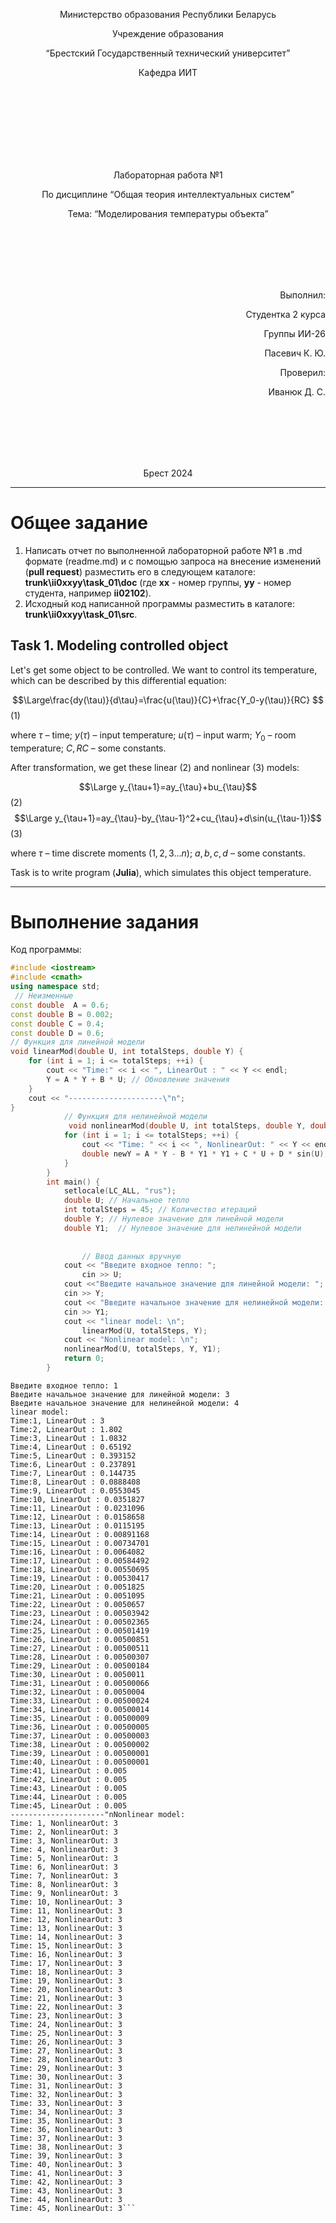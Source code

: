 <p align="center"> Министерство образования Республики Беларусь</p>
<p align="center">Учреждение образования</p>
<p align="center">“Брестский Государственный технический университет”</p>
<p align="center">Кафедра ИИТ</p>
<br><br><br><br><br><br><br>
<p align="center">Лабораторная работа №1</p>
<p align="center">По дисциплине “Общая теория интеллектуальных систем”</p>
<p align="center">Тема: “Моделирования температуры объекта”</p>
<br><br><br><br><br>
<p align="right">Выполнил:</p>
<p align="right">Студентка 2 курса</p>
<p align="right">Группы ИИ-26</p>
<p align="right">Пасевич К. Ю.</p>
<p align="right">Проверил:</p>
<p align="right">Иванюк Д. С.</p>
<br><br><br><br><br>
<p align="center">Брест 2024</p>

<hr>

# Общее задание #
1. Написать отчет по выполненной лабораторной работе №1 в .md формате (readme.md) и с помощью запроса на внесение изменений (**pull request**) разместить его в следующем каталоге: **trunk\ii0xxyy\task_01\doc** (где **xx** - номер группы, **yy** - номер студента, например **ii02102**).
2. Исходный код написанной программы разместить в каталоге: **trunk\ii0xxyy\task_01\src**.
## Task 1. Modeling controlled object ##
Let's get some object to be controlled. We want to control its temperature, which can be described by this differential equation:

$$\Large\frac{dy(\tau)}{d\tau}=\frac{u(\tau)}{C}+\frac{Y_0-y(\tau)}{RC} $$ (1)

where $\tau$ – time; $y(\tau)$ – input temperature; $u(\tau)$ – input warm; $Y_0$ – room temperature; $C,RC$ – some constants.

After transformation, we get these linear (2) and nonlinear (3) models:

$$\Large y_{\tau+1}=ay_{\tau}+bu_{\tau}$$ (2)
$$\Large y_{\tau+1}=ay_{\tau}-by_{\tau-1}^2+cu_{\tau}+d\sin(u_{\tau-1})$$ (3)

where $\tau$ – time discrete moments ($1,2,3{\dots}n$); $a,b,c,d$ – some constants.

Task is to write program (**Julia**), which simulates this object temperature.

<hr>

# Выполнение задания #

Код программы:
```C++
#include <iostream>
#include <cmath>
using namespace std;
 // Неизменные
const double  A = 0.6;
const double B = 0.002;
const double C = 0.4;
const double D = 0.6;
// Функция для линейной модели
void linearMod(double U, int totalSteps, double Y) {
	for (int i = 1; i <= totalSteps; ++i) {
		cout << "Time:" << i << ", LinearOut : " << Y << endl;
		Y = A * Y + B * U; // Обновление значения
	}
	cout << "---------------------\"n";
}
			// Функция для нелинейной модели
			 void nonlinearMod(double U, int totalSteps, double Y, double Y1) {
			for (int i = 1; i <= totalSteps; ++i) {
				cout << "Time: " << i << ", NonlinearOut: " << Y << endl;
				double newY = A * Y - B * Y1 * Y1 + C * U + D * sin(U); // Обновление значения; // Сохранение предыдущего значения; // Обновление текущего значения
			}
		}
		int main() {
			setlocale(LC_ALL, "rus");
			double U; // Начальное тепло
			int totalSteps = 45; // Количество итераций
			double Y; // Нулевое значение для линейной модели 
			double Y1;  // Нулевое значение для нелинейной модели
		
				
				// Ввод данных вручную
			cout << "Введите входное тепло: ";
				cin >> U;
			cout <<"Введите начальное значение для линейной модели: ";
			cin >> Y;
			cout << "Введите начальное значение для нелинейной модели: ";
			cin >> Y1;
			cout << "linear model: \n";
				linearMod(U, totalSteps, Y);
			cout << "Nonlinear model: \n";
			nonlinearMod(U, totalSteps, Y, Y1);
			return 0;
		}
```     
```
Введите входное тепло: 1
Введите начальное значение для линейной модели: 3
Введите начальное значение для нелинейной модели: 4
linear model:
Time:1, LinearOut : 3
Time:2, LinearOut : 1.802
Time:3, LinearOut : 1.0832
Time:4, LinearOut : 0.65192
Time:5, LinearOut : 0.393152
Time:6, LinearOut : 0.237891
Time:7, LinearOut : 0.144735
Time:8, LinearOut : 0.0888408
Time:9, LinearOut : 0.0553045
Time:10, LinearOut : 0.0351827
Time:11, LinearOut : 0.0231096
Time:12, LinearOut : 0.0158658
Time:13, LinearOut : 0.0115195
Time:14, LinearOut : 0.00891168
Time:15, LinearOut : 0.00734701
Time:16, LinearOut : 0.0064082
Time:17, LinearOut : 0.00584492
Time:18, LinearOut : 0.00550695
Time:19, LinearOut : 0.00530417
Time:20, LinearOut : 0.0051825
Time:21, LinearOut : 0.0051095
Time:22, LinearOut : 0.0050657
Time:23, LinearOut : 0.00503942
Time:24, LinearOut : 0.00502365
Time:25, LinearOut : 0.00501419
Time:26, LinearOut : 0.00500851
Time:27, LinearOut : 0.00500511
Time:28, LinearOut : 0.00500307
Time:29, LinearOut : 0.00500184
Time:30, LinearOut : 0.0050011
Time:31, LinearOut : 0.00500066
Time:32, LinearOut : 0.0050004
Time:33, LinearOut : 0.00500024
Time:34, LinearOut : 0.00500014
Time:35, LinearOut : 0.00500009
Time:36, LinearOut : 0.00500005
Time:37, LinearOut : 0.00500003
Time:38, LinearOut : 0.00500002
Time:39, LinearOut : 0.00500001
Time:40, LinearOut : 0.00500001
Time:41, LinearOut : 0.005
Time:42, LinearOut : 0.005
Time:43, LinearOut : 0.005
Time:44, LinearOut : 0.005
Time:45, LinearOut : 0.005
---------------------"nNonlinear model:
Time: 1, NonlinearOut: 3
Time: 2, NonlinearOut: 3
Time: 3, NonlinearOut: 3
Time: 4, NonlinearOut: 3
Time: 5, NonlinearOut: 3
Time: 6, NonlinearOut: 3
Time: 7, NonlinearOut: 3
Time: 8, NonlinearOut: 3
Time: 9, NonlinearOut: 3
Time: 10, NonlinearOut: 3
Time: 11, NonlinearOut: 3
Time: 12, NonlinearOut: 3
Time: 13, NonlinearOut: 3
Time: 14, NonlinearOut: 3
Time: 15, NonlinearOut: 3
Time: 16, NonlinearOut: 3
Time: 17, NonlinearOut: 3
Time: 18, NonlinearOut: 3
Time: 19, NonlinearOut: 3
Time: 20, NonlinearOut: 3
Time: 21, NonlinearOut: 3
Time: 22, NonlinearOut: 3
Time: 23, NonlinearOut: 3
Time: 24, NonlinearOut: 3
Time: 25, NonlinearOut: 3
Time: 26, NonlinearOut: 3
Time: 27, NonlinearOut: 3
Time: 28, NonlinearOut: 3
Time: 29, NonlinearOut: 3
Time: 30, NonlinearOut: 3
Time: 31, NonlinearOut: 3
Time: 32, NonlinearOut: 3
Time: 33, NonlinearOut: 3
Time: 34, NonlinearOut: 3
Time: 35, NonlinearOut: 3
Time: 36, NonlinearOut: 3
Time: 37, NonlinearOut: 3
Time: 38, NonlinearOut: 3
Time: 39, NonlinearOut: 3
Time: 40, NonlinearOut: 3
Time: 41, NonlinearOut: 3
Time: 42, NonlinearOut: 3
Time: 43, NonlinearOut: 3
Time: 44, NonlinearOut: 3
Time: 45, NonlinearOut: 3```
